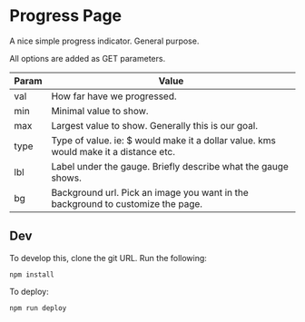 # Progress Page

A nice simple progress indicator. General purpose.

All options are added as GET parameters.

Param | Value
----- | -----
val | How far have we progressed.
min | Minimal value to show.
max | Largest value to show. Generally this is our goal.
type | Type of value. ie: $ would make it a dollar value. kms would make it a distance etc.
lbl | Label under the gauge. Briefly describe what the gauge shows.
bg | Background url. Pick an image you want in the background to customize the page.


## Dev

To develop this, clone the git URL.
Run the following:

```
npm install
```

To deploy:

```
npm run deploy
```
